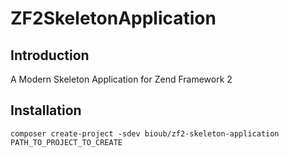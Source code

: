 ZF2SkeletonApplication
=======================

Introduction
------------
A Modern Skeleton Application for Zend Framework 2

Installation
------------

    composer create-project -sdev bioub/zf2-skeleton-application PATH_TO_PROJECT_TO_CREATE

